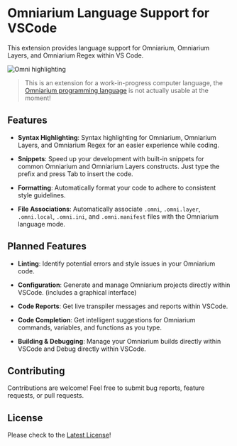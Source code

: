 # Omniarium Language Support for VSCode

This extension provides language support for Omniarium, Omniarium Layers, and Omniarium Regex
within VS Code.

![Omni highlighting](https://raw.githubusercontent.com/Ender-ing/omni/refs/heads/main/std-1/supplements/VSCode-Extension/images/highlighting.png)

> This is an extension for a work-in-progress computer language, the
> [Omniarium programming language](https://github.com/Ender-ing/omni/) is not actually
> usable at the moment!

## Features

- **Syntax Highlighting**: Syntax highlighting for Omniarium, Omniarium Layers, and
Omniarium Regex for an easier experience while coding.

- **Snippets**: Speed up your development with built-in snippets for common Omniarium
and Omniarium Layers constructs. Just type the prefix and press Tab to insert the code.

- **Formatting**: Automatically format your code to adhere to consistent style guidelines.

- **File Associations**: Automatically associate `.omni`, `.omni.layer`, `.omni.local`, `.omni.ini`,
and `.omni.manifest` files with the Omniarium language mode.

## Planned Features

- **Linting**: Identify potential errors and style issues in your Omniarium code.

- **Configuration**: Generate and manage Omniarium projects directly within VSCode.
(includes a graphical interface)

- **Code Reports**: Get live transpiler messages and reports within VSCode.

- **Code Completion**: Get intelligent suggestions for Omniarium commands, variables, and functions
as you type.

- **Building & Debugging**: Manage your Omniarium builds directly within VSCode and Debug
directly within VSCode.

## Contributing

Contributions are welcome! Feel free to submit bug reports, feature requests, or pull requests.

## License

Please check to the [Latest License](https://github.com/Ender-ing/omni/blob/main/LICENSE)!
